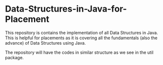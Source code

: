 # Data-Structures-in-Java-for-Placement
This repository is contains the implementation of all Data Structures in Java. This is helpful for placements as it is covering all the fundamentals (also the advance) of Data Structures using Java.

The repository will have the codes in similar structure as we see in the util package.
